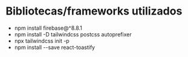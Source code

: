 # Bibliotecas/frameworks utilizados
- npm install firebase@^8.8.1
- npm install -D tailwindcss postcss autoprefixer
- npx tailwindcss init -p
- npm install --save react-toastify
